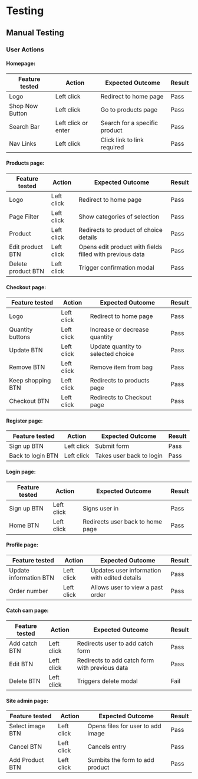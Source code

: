 # Testing

## Manual Testing

### User Actions

#### Homepage:

| Feature tested  | Action             | Expected Outcome             | Result                    |
|-----------------|--------------------|------------------------------|---------------------------|
|Logo             |Left click          |Redirect to home page         |Pass                       |
|Shop Now Button  |Left click          |Go to products page           |Pass                       |
|Search Bar       |Left click or enter |Search for a specific product |Pass                       |
|Nav Links        |Left click          |Click link to link required   |Pass                       |

#### Products page:

| Feature tested   | Action     | Expected Outcome                                       | Result|
|------------------|------------|--------------------------------------------------------|-------|
|Logo              |Left click  |Redirect to home page                                   |Pass   |
|Page Filter       |Left click  |Show categories of selection                            |Pass   |
|Product           |Left click  |Redirects to product of choice details                  |Pass   |
|Edit product BTN  |Left click  |Opens edit product with fields filled with previous data|Pass   |
|Delete product BTN|Left click  |Trigger confirmation modal                              |Pass   |

#### Checkout page:

| Feature tested   | Action     | Expected Outcome                                       | Result|
|------------------|------------|--------------------------------------------------------|-------|
|Logo              |Left click  |Redirect to home page                                   |Pass   |
|Quantity buttons  |Left click  |Increase or decrease quantity                           |Pass   |
|Update BTN        |Left click  |Update quantity to selected choice                      |Pass   |
|Remove BTN        |Left click  |Remove item from bag                                    |Pass   |
|Keep shopping BTN |Left click  |Redirects to products page                              |Pass   |
|Checkout BTN      |Left click  |Redirects to Checkout page                              |Pass   |

#### Register page:

| Feature tested   | Action     | Expected Outcome                                       | Result|
|------------------|------------|--------------------------------------------------------|-------|
|Sign up BTN       |Left click  |Submit form                                             |Pass   |
|Back to login BTN |Left click  |Takes user back to login                                |Pass   |

#### Login page:

| Feature tested   | Action     | Expected Outcome                                       | Result|
|------------------|------------|--------------------------------------------------------|-------|
|Sign up BTN       |Left click  |Signs user in                                           |Pass   |
|Home BTN          |Left click  |Redirects user back to home page                        |Pass   |

#### Profile page: 

| Feature tested       | Action     | Expected Outcome                                       | Result|
|----------------------|------------|--------------------------------------------------------|-------|
|Update information BTN|Left click  |Updates user information with edited details            |Pass   |
|Order number          |Left click  |Allows user to view a past order                        |Pass   |

#### Catch cam page:

| Feature tested       | Action     | Expected Outcome                                       | Result|
|----------------------|------------|--------------------------------------------------------|-------|
|Add catch BTN         |Left click  |Redirects user to add catch form                        |Pass   |
|Edit BTN              |Left click  |Redirects to add catch form with previous data          |Pass   |
|Delete BTN            |Left click  |Triggers delete modal                                   |Fail   |


#### Site admin page:

| Feature tested       | Action     | Expected Outcome                                       | Result|
|----------------------|------------|--------------------------------------------------------|-------|
|Select image BTN      |Left click  |Opens files for user to add image                       |Pass   |
|Cancel BTN            |Left click  |Cancels entry                                           |Pass   |
|Add Product BTN       |Left click  |Sumbits the form to add product                         |Pass   |